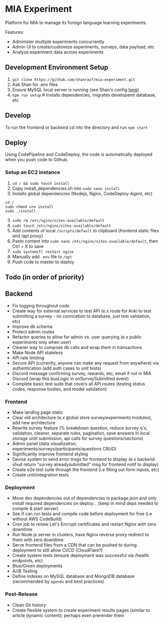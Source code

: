 # MIA Experiment

Platform for MIA to manage its foreign language learning experiments.

Features:

- Administer multiple experiments concurrently
- Admin UI to create/customize experiments, surveys, data payload, etc
- Analyze experiment data across experiments

## Development Environment Setup

1. `git clone https://github.com/shanrauf/mia-experiment.git`
2. Ask Shan for .env files
3. Ensure MySQL local server is running (see Shan's config [here](https://gyazo.com/1ea29a7b388c8b86dc9fc6ef9d455423))
4. `npm run setup` # Installs dependencies, migrates developemt database, etc

## Develop

To run the frontend or backend cd into the directory and run `npm start`

## Deploy

Using CodePipeline and CodeDeploy, the code is automatically deployed when you push code to Github.

### Setup an EC2 instance

1. `cd / && sudo touch install`
2. Copy install_dependencies.sh into `sudo nano install`
3. Installs global dependencies (Nodejs, Nginx, CodeDeploy-Agent, etc)

```
cd /
sudo chmod u+x install
sudo ./install
```

3. `sudo rm /etc/nginx/sites-available/default`
4. `sudo touch /etc/nginx/sites-available/default`
5. Add contents of local `/scripts/default` to clipboard (frontend static files and /api proxy)
6. Paste content into `sudo nano /etc/nginx/sites-available/default`, then Ctrl + X to save
7. `sudo systemctl restart nginx`
8. Manually add `.env` file to `/opt`
9. Push code to master to deploy

## Todo (in order of priority)

## Backend

- Fix logging throughout code
- Create way for external services to test API (e.x route for Anki to test submitting a survey - no conncetion to database, just test validation, etc)
- Improve db schema
  <!-- - Complete auth implementation (look into the prompt=none discord oauth ) -->
- Protect admin routes
- Refactor queries to allow for admin vs. user querying (e.x public experiments only when user)
- Cleaner way to compose db calls and wrap them in transactions
- Make Node API stateless
- API rate limiting
- Secure API (currently, anyone can make any request from anywhere) via authentication (add auth cases to unit tests)
- Discord message confirming survey, rewards, etc; email if not in MIA Discord (wrap this busLogic in onSurveySubmitted event)
- Complete basic test suite that covers all API routes (testing status codes, response bodies, and model validation)

### Frontend

- Make landing page static
- Clear old architecture (e.x global store survey/experiments modules), add new architecture
  <!-- - Implement new stateless auth -->
- Rewrite survey feature (% breakdown question, reduce survey q's; validation, cleaner, separate rules, pagination, save answers in local storage until submission, api calls for survey questions/sections)
- Admin panel (data visualization; experiments/surveys/participants/questions CRUD)
- Significantly improve frontend styling
- Devise system to send error msgs for frontend to display (e.x backend shud return "survey alreadysubmitted" msg for frontend notif to display)
- Create e2e test suite through the frontend (i.e filling out form inputs, etc)
- Create unit/integration tests

### Deployment

- Move dev dependencies out of dependencies in package.json and only install required dependencies on deploy... (keep in mind deps needed to compile & start server)
- See if can run tests and compile code before deployment for free (i.e without AWS CodeBuild)
- Cron job to renew Let's Encrypt certificates and restart Nginx with zero downtime
- Run Node.js server in clusters, have Nginx reverse proxy redirect to them with zero downtime
- Serve frontend files from a CDN that can be pushed to during deployment to still allow CI/CD (CloudFlare?)
- Create system tests (ensure deployment was successful via /health endpoints, etc)
- Blue/Green deployments
- A//B Testing
- Define indexes on MySQL database and MongoDB database (recommended by `agenda` and best practices)

### Post-Release

- Clean Git history
- Create flexible system to create experiment results pages (similar to article dynamic content); perhaps even prerender them
